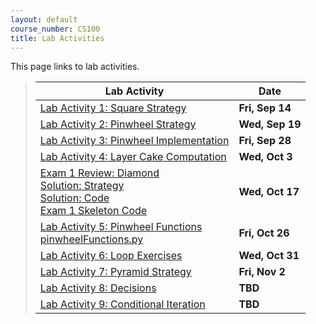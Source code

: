 ```yaml
---
layout: default
course_number: CS100
title: Lab Activities
---
```


This page links to lab activities.


> Lab Activity                                               |     Date    |
> ---------------------------------------------------------- | ----------- |
> [Lab Activity 1: Square Strategy](CPADS_Lab1.pdf)          | **Fri, Sep 14** |
> [Lab Activity 2: Pinwheel Strategy](CPADS_Lab2.pdf)        | **Wed, Sep 19** |
> [Lab Activity 3: Pinwheel Implementation](CPADS_Lab3.pdf)  | **Fri, Sep 28** |
> [Lab Activity 4: Layer Cake Computation](CPADS_Lab4.pdf)   | **Wed, Oct 3**  |
> [Exam 1 Review: Diamond](CPADS_Exam1Review.pdf) <br> [Solution: Strategy](CPADS_Exam1Review_Strategy.pdf) <br> [Solution: Code](CPADS_Exam1Review_Code.py) <br> [Exam 1 Skeleton Code](src/exam01.py)  | **Wed, Oct 17**   |
> [Lab Activity 5: Pinwheel Functions](CPADS_Lab5.pdf) <br /> [pinwheelFunctions.py](src/pinwheelFunctions.py)             | **Fri, Oct 26** |
> [Lab Activity 6: Loop Exercises](CPADS_Lab6.pdf)           | **Wed, Oct 31** |
> [Lab Activity 7: Pyramid Strategy](CPADS_Lab7.pdf)         | **Fri, Nov 2** |
> [Lab Activity 8: Decisions](CPADS_Lab8.pdf)                | **TBD** |
> [Lab Activity 9: Conditional Iteration](CPADS_Lab9.pdf)    | **TBD** |

<!--
> [Lab Activity 6: Loop Exercises](CPADS_Lab6.pdf) <br /> [Lab 6 Solutions](CPADS_Lab6Sol.pdf)                   | **TBD** |
> [Lab Activity 7: Pyramid Strategy](CPADS_Lab7.pdf) <br /> [Lab 7 Solutions](CPADS_Lab7Sol.pdf)                 | **TBD** |
> [Lab Activity 8: Decisions](CPADS_Lab8.pdf) <br /> [Lab 8 Solutions](CPADS_Lab8Sol.pdf)                        | **TBD**  |
> [Lab Activity 9: Conditional Iteration](CPADS_Lab9.pdf) <br /> [Lab 9 Solutions](CPADS_Lab9Sol.pdf)            | **TBD**  |
-->